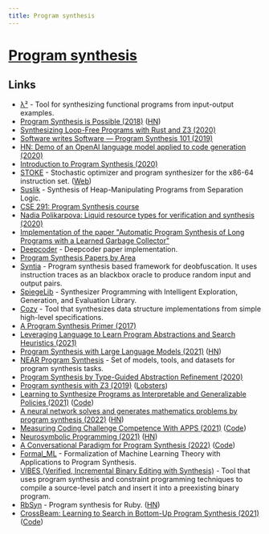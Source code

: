 ```yaml
---
title: Program synthesis
---
```


# [Program synthesis](https://en.wikipedia.org/wiki/Program_synthesis)

## Links

- [λ²](https://github.com/jfeser/L2) - Tool for synthesizing functional programs from input-output examples.
- [Program Synthesis is Possible (2018)](https://www.cs.cornell.edu/~asampson/blog/minisynth.html) ([HN](https://news.ycombinator.com/item?id=32711599))
- [Synthesizing Loop-Free Programs with Rust and Z3 (2020)](https://fitzgeraldnick.com/2020/01/13/synthesizing-loop-free-programs.html)
- [Software writes Software — Program Synthesis 101 (2019)](https://medium.com/@vidiborskiy/software-writes-software-program-synthesis-101-294a9a35177)
- [HN: Demo of an OpenAI language model applied to code generation (2020)](https://news.ycombinator.com/item?id=23250379)
- [Introduction to Program Synthesis (2020)](http://people.csail.mit.edu/asolar/SynthesisCourse/index.htm)
- [STOKE](https://github.com/StanfordPL/stoke) - Stochastic optimizer and program synthesizer for the x86-64 instruction set. ([Web](http://stoke.stanford.edu/))
- [Suslik](https://github.com/TyGuS/suslik) - Synthesis of Heap-Manipulating Programs from Separation Logic.
- [CSE 291: Program Synthesis course](https://github.com/nadia-polikarpova/cse291-program-synthesis)
- [Nadia Polikarpova: Liquid resource types for verification and synthesis (2020)](https://www.youtube.com/watch?v=BW3ZDtjD_Yw)
- [Implementation of the paper "Automatic Program Synthesis of Long Programs with a Learned Garbage Collector"](https://github.com/amitz25/PCCoder)
- [Deepcoder](https://github.com/dkamm/deepcoder) - Deepcoder paper implementation.
- [Program Synthesis Papers by Area](https://docs.google.com/spreadsheets/d/1F0MH949En1wn-iCDS6dunkIs8YdwxZjLkXsY7Xy2iro/htmlview)
- [Syntia](https://github.com/RUB-SysSec/syntia) - Program synthesis based framework for deobfuscation. It uses instruction traces as an blackbox oracle to produce random input and output pairs.
- [SpiegeLib](https://github.com/spiegelib/spiegelib) - Synthesizer Programming with Intelligent Exploration, Generation, and Evaluation Library.
- [Cozy](https://github.com/CozySynthesizer/cozy) - Tool that synthesizes data structure implementations from simple high-level specifications.
- [A Program Synthesis Primer (2017)](https://barghouthi.github.io/2017/04/24/synthesis-primer/)
- [Leveraging Language to Learn Program Abstractions and Search Heuristics (2021)](https://arxiv.org/abs/2106.11053)
- [Program Synthesis with Large Language Models (2021)](https://arxiv.org/abs/2108.07732) ([HN](https://news.ycombinator.com/item?id=28217026))
- [NEAR Program Synthesis](https://github.com/nearai/program_synthesis) - Set of models, tools, and datasets for program synthesis tasks.
- [Program Synthesis by Type-Guided Abstraction Refinement (2020)](https://aaronguo1996.github.io/publication/tygar/tygar-paper.pdf)
- [Program synthesis with Z3 (2019)](https://www.mattkeeter.com/projects/synthesis/) ([Lobsters](https://lobste.rs/s/xelij5/program_synthesis_with_z3_2019))
- [Learning to Synthesize Programs as Interpretable and Generalizable Policies (2021)](https://arxiv.org/abs/2108.13643) ([Code](https://github.com/clvrai/leaps))
- [A neural network solves and generates mathematics problems by program synthesis (2022)](https://arxiv.org/abs/2112.15594) ([HN](https://news.ycombinator.com/item?id=29853802))
- [Measuring Coding Challenge Competence With APPS (2021)](https://arxiv.org/abs/2105.09938) ([Code](https://github.com/hendrycks/apps))
- [Neurosymbolic Programming (2021)](https://www.cs.utexas.edu/~swarat/pubs/PGL-049-Plain.pdf) ([HN](https://news.ycombinator.com/item?id=30631907))
- [A Conversational Paradigm for Program Synthesis (2022)](https://arxiv.org/abs/2203.13474) ([Code](https://github.com/salesforce/CodeGen))
- [Formal_ML](https://github.com/IBM/FormalML) - Formalization of Machine Learning Theory with Applications to Program Synthesis.
- [VIBES (Verified, Incremental Binary Editing with Synthesis)](https://github.com/draperlaboratory/VIBES) - Tool that uses program synthesis and constraint programming techniques to compile a source-level patch and insert it into a preexisting binary program.
- [RbSyn](https://github.com/ngsankha/rbsyn) - Program synthesis for Ruby. ([HN](https://news.ycombinator.com/item?id=31015363))
- [CrossBeam: Learning to Search in Bottom-Up Program Synthesis (2021)](https://openreview.net/forum?id=qhC8mr2LEKq) ([Code](https://github.com/google-research/crossbeam))
